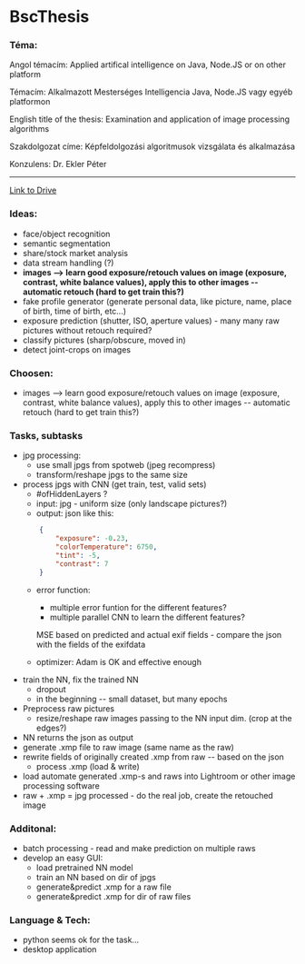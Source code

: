 # BscThesis

### Téma:
Angol témacím: Applied artifical intelligence on Java, Node.JS or on other platform

Témacím: Alkalmazott Mesterséges Intelligencia Java, Node.JS vagy egyéb platformon

English title of the thesis: Examination and application of image processing algorithms

Szakdolgozat címe: Képfeldolgozási algoritmusok vizsgálata és alkalmazása

Konzulens: Dr. Ekler Péter

---

[Link to Drive](https://drive.google.com/drive/folders/1F7TlPfy6_YdyRuGlejn6DzYuy2ElJa39?usp=sharing)

### Ideas:
 - face/object recognition
 - semantic segmentation
 - share/stock market analysis
 - data stream handling (?)
 - __images --> learn good exposure/retouch values on image (exposure, contrast, white balance values), apply this to other images -- automatic retouch (hard to get train this?)__
 - fake profile generator (generate personal data, like picture, name, place of birth, time of birth, etc...)
 - exposure prediction (shutter, ISO, aperture values) - many many raw pictures without retouch required?
 - classify pictures (sharp/obscure, moved in)
 - detect joint-crops on images

### Choosen: 
 - images --> learn good exposure/retouch values on image (exposure, contrast, white balance values), apply this to other images -- automatic retouch (hard to get train this?)

### Tasks, subtasks
 - jpg processing:
    - use small jpgs from spotweb (jpeg recompress)
    - transform/reshape jpgs to the same size
 - process jpgs with CNN (get train, test, valid sets)
    - #ofHiddenLayers ?
    - input: jpg - uniform size (only landscape pictures?)
    - output: json like this:
    ```json
        {
            "exposure": -0.23,
            "colorTemperature": 6750,
            "tint": -5,
            "contrast": 7
        }
    ```
    - error function: 
        - multiple error funtion for the different features?
        - multiple parallel CNN to learn the different features?

        MSE based on predicted and actual exif fields - compare the json with the fields of the exifdata
    - optimizer: Adam is OK and effective enough
 - train the NN, fix the trained NN
    - dropout
    - in the beginning -- small dataset, but many epochs
 - Preprocess raw pictures
    - resize/reshape raw images passing to the NN input dim. (crop at the edges?)
 - NN returns the json as output
 - generate .xmp file to raw image (same name as the raw)
 - rewrite fields of originally created .xmp from raw -- based on the json
    - process .xmp (load & write)
 - load automate generated .xmp-s and raws into Lightroom or other image processing software
 - raw + .xmp = jpg processed - do the real job, create the retouched image

### Additonal:
 - batch processing - read and make prediction on multiple raws
 - develop an easy GUI:
     - load pretrained NN model
     - train an NN based on dir of jpgs
     - generate&predict .xmp for a raw file
     - generate&predict .xmp for dir of raw files

### Language & Tech:
 - python seems ok for the task...
 - desktop application
